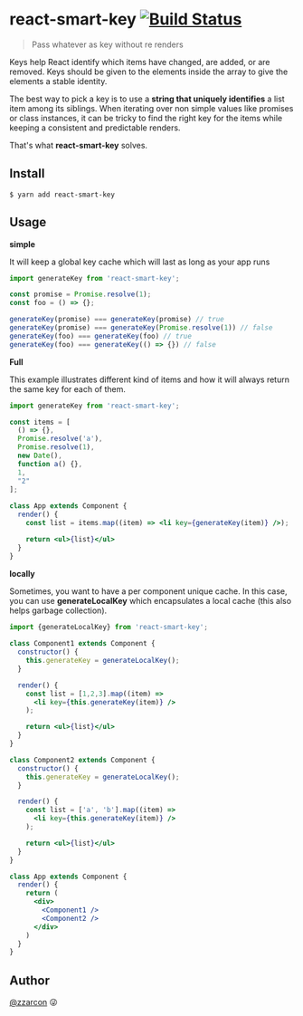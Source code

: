 # react-smart-key [![Build Status](https://travis-ci.org/zzarcon/react-smart-key.svg?branch=master)](https://travis-ci.org/zzarcon/react-smart-key)
> Pass whatever as key without re renders

Keys help React identify which items have changed, are added, or are removed. Keys should be given to the elements inside the array to give the elements a stable identity.

The best way to pick a key is to use a **string that uniquely identifies** a list item among its siblings. When iterating over non simple values like promises or class instances, it can be tricky to find the right key for the items while keeping a consistent and predictable renders.

That's what **react-smart-key** solves.

## Install

```
$ yarn add react-smart-key
```

## Usage 

**simple**

It will keep a global key cache which will last as long as your app runs

```typescript
import generateKey from 'react-smart-key';

const promise = Promise.resolve(1);
const foo = () => {};

generateKey(promise) === generateKey(promise) // true
generateKey(promise) === generateKey(Promise.resolve(1)) // false
generateKey(foo) === generateKey(foo) // true
generateKey(foo) === generateKey(() => {}) // false
```

**Full**

This example illustrates different kind of items and how it will always return the same key for each of them.

```jsx
import generateKey from 'react-smart-key';

const items = [
  () => {}, 
  Promise.resolve('a'),
  Promise.resolve(1),
  new Date(),
  function a() {},
  1,
  "2"
];
    
class App extends Component {
  render() {
    const list = items.map((item) => <li key={generateKey(item)} />);

    return <ul>{list}</ul>
  }
}
```

**locally**

Sometimes, you want to have a per component unique cache. In this case, you can use **generateLocalKey** which encapsulates a local cache (this also helps garbage collection).

```jsx
import {generateLocalKey} from 'react-smart-key';
    
class Component1 extends Component {
  constructor() {
    this.generateKey = generateLocalKey();
  }

  render() {
    const list = [1,2,3].map((item) => 
      <li key={this.generateKey(item)} />
    );

    return <ul>{list}</ul>
  }
}

class Component2 extends Component {
  constructor() {
    this.generateKey = generateLocalKey();
  }

  render() {
    const list = ['a', 'b'].map((item) => 
      <li key={this.generateKey(item)} />
    );

    return <ul>{list}</ul>
  }
}

class App extends Component {
  render() {
    return (
      <div>
        <Component1 />
        <Component2 />
      </div>
    )
  }
}

```

## Author

[@zzarcon](https://twitter.com/zzarcon) 😜